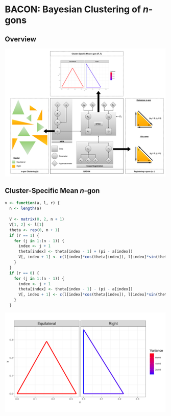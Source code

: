 # BACON: Bayesian Clustering of *n*-gons

## Overview

<img src="images/MFM.png" alt="Hover Title" title="Hover Title" width="700"/>

## Cluster-Specific Mean *n*-gon

```r
v <- function(a, l, r) {
  n <- length(a)
  
  V <- matrix(0, 2, n + 1)
  V[1, 2] <- l[1]
  theta <- rep(0, n + 1)
  if (r == 1) {
    for (j in 1:(n - 1)) {
      index <- j + 1
      theta[index] <- theta[index - 1] + (pi - a[index])
      V[, index + 1] <- c(l[index]*cos(theta[index]), l[index]*sin(theta[index])) + V[, index]
    } 
  }
  if (r == 0) {
    for (j in 1:(n - 1)) {
      index <- j + 1
      theta[index] <- theta[index - 1] - (pi - a[index])
      V[, index + 1] <- c(l[index]*cos(theta[index]), l[index]*sin(theta[index])) + V[, index]
    }
  }
```

<img src="images/MFM_mean_ngons.png" alt="Hover Title" title="Hover Title" width="700"/>
